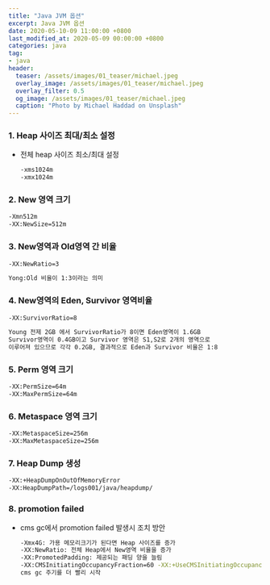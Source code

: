 ```yaml
---
title: "Java JVM 옵션"
excerpt: Java JVM 옵션
date: 2020-05-10-09 11:00:00 +0800
last_modified_at: 2020-05-09 00:00:00 +0800
categories: java
tag:
- java
header:
  teaser: /assets/images/01_teaser/michael.jpeg
  overlay_image: /assets/images/01_teaser/michael.jpeg
  overlay_filter: 0.5
  og_image: /assets/images/01_teaser/michael.jpeg
  caption: "Photo by Michael Haddad on Unsplash"    
---
```


### 1. Heap 사이즈 최대/최소 설정  

- 전체 heap 사이즈 최소/최대 설정 
  ```sh 
  -xms1024m
  -xmx1024m
  ```

### 2. New 영역 크기

  ```sh 
  -Xmn512m
  -XX:NewSize=512m
  ```

### 3. New영역과 Old영역 간 비율

  ```sh 
  -XX:NewRatio=3
  
  Yong:Old 비율이 1:3이라는 의미 
  ```

### 4. New영역의 Eden, Survivor 영역비율

  ```sh 
  -XX:SurvivorRatio=8
  
  Young 전제 2GB 에서 SurvivorRatio가 8이면 Eden영역이 1.6GB
  Survivor영역이 0.4GB이고 Survivor 영역은 S1,S2로 2개의 영역으로
  이루어져 있으므로 각각 0.2GB, 결과적으로 Eden과 Survivor 비율은 1:8
  
  ```

### 5. Perm 영역 크기

  ```sh  
  -XX:PermSize=64m
  -XX:MaxPermSize=64m
  ```

### 6. Metaspace 영역 크기

  ```sh 
  -XX:MetaspaceSize=256m
  -XX:MaxMetaspaceSize=256m
  ```

### 7. Heap Dump 생성

  ```sh 
  -XX:+HeapDumpOnOutOfMemoryError
  -XX:HeapDumpPath=/logs001/java/heapdump/
  ```

### 8. promotion failed 

- cms gc에서 promotion failed 발생시 조치 방안

  ```sh 
  -Xmx4G: 가용 메모리크기가 된다면 Heap 사이즈를 증가
  -XX:NewRatio: 전체 Heap에서 New영역 비율을 증가
  -XX:PromotedPadding: 제공되는 패딩 양을 늘림
  -XX:CMSInitiatingOccupancyFraction=60 -XX:+UseCMSInitiatingOccupancyOnly
  cms gc 주기를 더 빨리 시작 
  ```